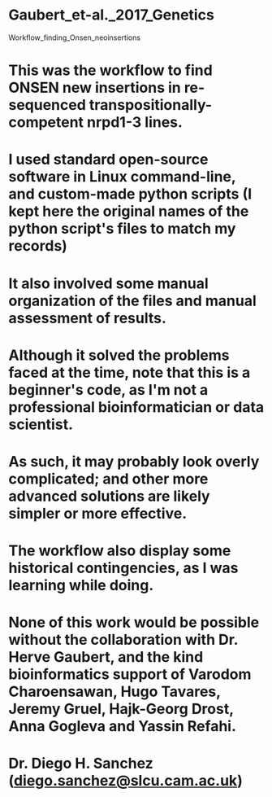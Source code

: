 # Gaubert_et-al._2017_Genetics
Workflow_finding_Onsen_neoinsertions

# This was the workflow to find ONSEN new insertions in re-sequenced transpositionally-competent nrpd1-3 lines.
# I used standard open-source software in Linux command-line, and custom-made python scripts (I kept here the original names of the python script's files to match my records)
# It also involved some manual organization of the files and manual assessment of results.
# Although it solved the problems faced at the time, note that this is a beginner's code, as I'm not a professional bioinformatician or data scientist.
# As such, it may probably look overly complicated; and other more advanced solutions are likely simpler or more effective.
# The workflow also display some historical contingencies, as I was learning while doing.
# None of this work would be possible without the collaboration with Dr. Herve Gaubert, and the kind bioinformatics support of Varodom Charoensawan, Hugo Tavares, Jeremy Gruel, Hajk-Georg Drost, Anna Gogleva and Yassin Refahi. 
# Dr. Diego H. Sanchez (diego.sanchez@slcu.cam.ac.uk)
